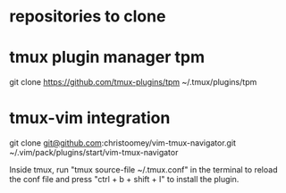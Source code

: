 # repositories to clone

# tmux plugin manager tpm
git clone https://github.com/tmux-plugins/tpm ~/.tmux/plugins/tpm

# tmux-vim integration
git clone git@github.com:christoomey/vim-tmux-navigator.git ~/.vim/pack/plugins/start/vim-tmux-navigator

Inside tmux, run "tmux source-file ~/.tmux.conf" in the terminal to reload the conf file and press "ctrl + b + shift + I" to install the plugin.
